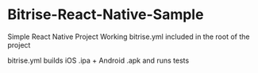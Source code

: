 # Bitrise-React-Native-Sample
Simple React Native Project 
Working bitrise.yml included in the root of the project

bitrise.yml builds iOS .ipa + Android .apk and runs tests 
